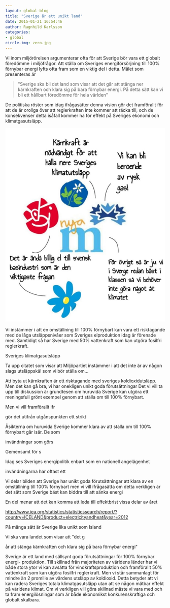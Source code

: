 ```yaml
---
layout: global-blog
title: "Sverige är ett unikt land"
date: 2015-01-21 16:54:46
author: Ragnhild Karlsson
categories:
- global
circle-img: zero.jpg
---
```

Vi inom miljörörelsen argumenterar ofta för att Sverige bör vara ett globalt föredömme i miljöfrågor.
Att ställa om Sveriges energiförsörjning till 100% förnybar energi lyfts ofta fram som en viktig del i detta. 
Målet som presenteras är

<blockquote>"Sverige ska bli det land som visar att det går att stänga ner kärnkraften och klara sig på bara förnybar energi. På detta sätt kan vi bli ett hållbart föredömme för hela världen"</blockquote>

De politiska röster som idag ifrågasätter denna vision gör det framförallt för att de är oroliga över att reglerkraften inte kommer att räcka till, och de konsekvenser detta isåfall kommer ha för effekt på Sveriges ekonomi och klimatgasutsläpp. 

<img class="img-responsive blog-img" src="/assets/img/global/against100renewable.jpg">

Vi instämmer i att en omställning till 100% förnybart kan vara ett risktagande med de låga utsläppsnivåer som Sveriges elproduktion idag är förenade med. Samtidigt så har Sverige med 50% vattenkraft som kan utgöra fosilfri reglerkraft. 

Sveriges klimatgasutsläpp

Ta upp citatet som visar att Miljöpartiet instämmer i att det inte är av någon slags utsläppskäl som vi bör ställa om...

Att byta ut kärnkraften är ett risktagande med sveriges koldioxidutsläpp. Men det kan gå bra, vi har onekligen unikt goda förutsättningar
Det vi vill ta upp till diskussion är grundtesen om huruvida Sverige kan utgöra ett meningsfull grönt exempel genom att ställa om till 100% förnybart.


Men vi vill framförallt ifr


 gör det utifrån utgånspunkten ett strikt  


Åsikterna om huruvida Sverige kommer klara av att ställa om till 100% förnybart går isär. De som 


invändningar som görs  



Gemensamt för s

Idag ses Sveriges energipolitik enbart som en nationell angelägenhet



invändningarna har oftast ett 



Vi delar bilden att Sverige har unikt goda förutsättningar att klara av en omställning till 100% förnybart men vi vill ifrågasätta om detta verkligen är det sätt som Sverige bäst kan biddra till att sänka energi 



En del menar att det kan komma att leda till effektbrist vissa delar av året 


http://www.iea.org/statistics/statisticssearch/report/?country=ICELAND&product=electricityandheat&year=2012

På många sätt är Sverige lika unikt som Island



Vi ska vara landet som visar att "det g


år att stänga kärnkraften och klara sig på bara förnybar energi"

Sverige är ett land med sällsynt goda förutsättningar för 100% förnybar energi- produktion. Till skillnad från majoriteten av världens länder har vi både stora ytor vi kan avsätta för vindkraftsproduktion och framförallt 50% vattenkraft som kan utgöra fosilfri reglerkraft. Men vi står sammanlagt för mindre än 2 promille av värdens utsläpp av koldioxid. Detta betyder att vi kan radera Sveriges totala klimatgasutsläpp utan att se någon mätbar effekt på världens klimat. Om vi verkligen vill göra skillnad måste vi vara med och ta fram energilösningar som är både ekonomikst konkurenskraftiga och globalt skalbara.